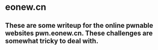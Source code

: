 # eonew.cn
## These are some writeup for the online pwnable websites pwn.eonew.cn. These challenges are somewhat tricky to deal with.
